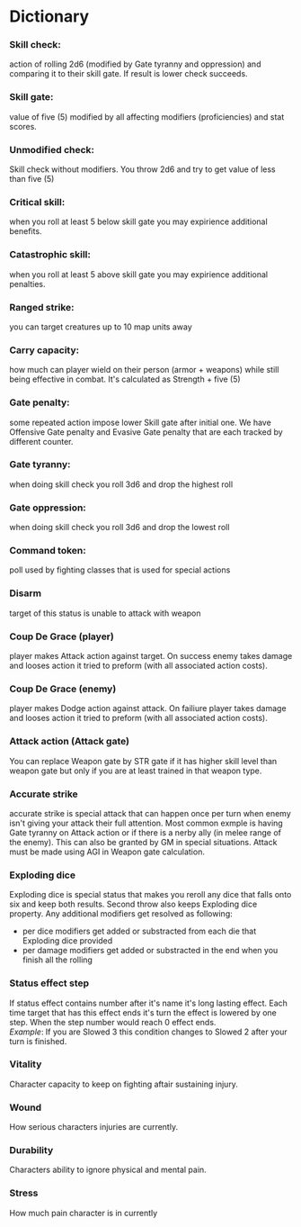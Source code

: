 # Dictionary

### Skill check:

action of rolling 2d6 (modified by Gate tyranny and oppression) and comparing it to their skill gate. If result is lower check succeeds.

### Skill gate:

value of five (5) modified by all affecting modifiers (proficiencies) and stat scores.

### Unmodified check:

Skill check without modifiers. You throw 2d6 and try to get value of less than five (5)

### Critical skill:

when you roll at least 5 below skill gate you may expirience additional benefits.

### Catastrophic skill:

when you roll at least 5 above skill gate you may expirience additional penalties.

### Ranged strike:

you can target creatures up to 10 map units away

### Carry capacity:

how much can player wield on their person (armor + weapons) while still being effective in combat. It's calculated as Strength + five (5)

### Gate penalty:

some repeated action impose lower Skill gate after initial one. We have Offensive Gate penalty and Evasive Gate penalty that are each tracked by different counter.

### Gate tyranny:

when doing skill check you roll 3d6 and drop the highest roll

### Gate oppression:

when doing skill check you roll 3d6 and drop the lowest roll

### Command token:

poll used by fighting classes that is used for special actions

### Disarm

target of this status is unable to attack with weapon

### Coup De Grace (player)

player makes Attack action against target. On success enemy takes damage and looses action it tried to preform (with all associated action costs).

### Coup De Grace (enemy)

player makes Dodge action against attack. On failiure player takes damage and looses action it tried to preform (with all associated action costs).

### Attack action (Attack gate)

You can replace Weapon gate by STR gate if it has higher skill level than weapon gate but only if you are at least trained in that weapon type.

### Accurate strike

accurate strike is special attack that can happen once per turn when enemy isn't giving your attack their full attention. Most common exmple is having Gate tyranny on Attack action or if there is a nerby ally (in melee range of the enemy). This can also be granted by GM in special situations. Attack must be made using AGI in Weapon gate calculation.

### Exploding dice

Exploding dice is special status that makes you reroll any dice that falls onto six and keep both results. Second throw also keeps Exploding dice property. Any additional modifiers get resolved as following:
- per dice modifiers get added or substracted from each die that Exploding dice provided
- per damage modifiers get added or substracted in the end when you finish all the rolling

### Status effect step

If status effect contains number after it's name it's long lasting effect. Each time target that has this effect ends it's turn the effect is lowered by one step. When the step number would reach 0 effect ends.  
*Example*: If you are Slowed 3 this condition changes to Slowed 2 after your turn is finished.

### Vitality

Character capacity to keep on fighting aftair sustaining injury.

### Wound

How serious characters injuries are currently.

### Durability

Characters ability to ignore physical and mental pain.

### Stress

How much pain character is in currently